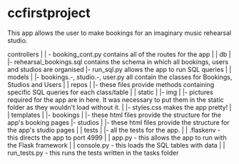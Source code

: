 # ccfirstproject

This app allows the user to make bookings for an imaginary music rehearsal studio. 

controllers
|
| - booking_cont.py contains all of the routes for the app
|
|
db
|
|- rehearsal_bookings.sql contains the schema in which all bookings, users and studios are organised
|- run_sql.py allows the app to run SQL queries 
|
|
models
|
|- bookings.-, studio.-, user.py all contain the classes for Bookings, Studios and Users
|
|
repos
|
|- these files provide methods containing specific SQL queries for each class/table
|
|
static
|
|- img
    |
    |- pictures required for the app are in here. It was necessary to put them in the static folder as       they wouldn't load without it.
|
|- styles.css makes the app pretty!
|
|
templates
|
|- bookings
    |
    |- these html files provide the structure for the app's booking pages
|- studios
    |
    |- these html files provide the structure for the app's studio pages
|
|
tests
|
|- all the tests for the app. 
|
|
.flaskenv - this directs the app to port 4999
|
|
app.py - this allows the app to run with the Flask framework
|
|
console.py - this loads the SQL tables with data
|
|
run_tests.py - this runs the tests written in the tasks folder
